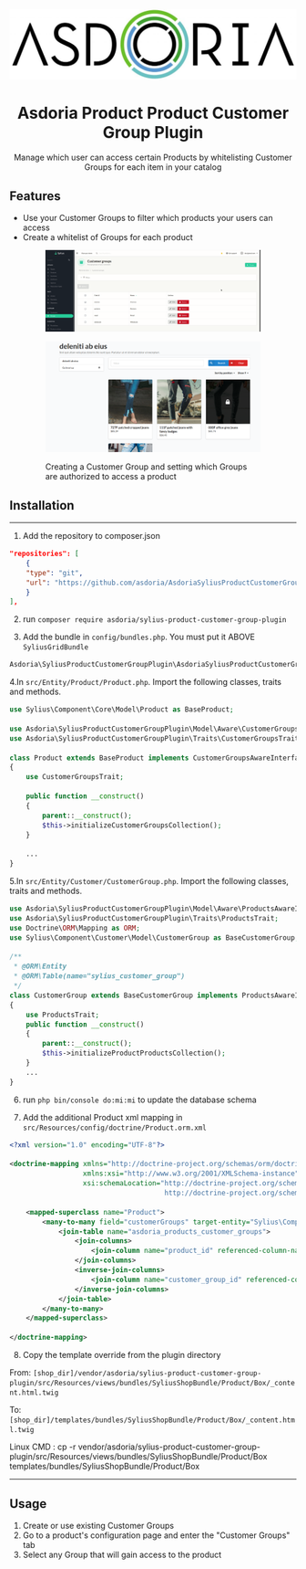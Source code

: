 <p align="center">
</p>

![Example of a product's customer group customization](doc/asdoria.jpg)

<h1 align="center">Asdoria Product Product Customer Group Plugin</h1>

<p align="center">Manage which user can access certain Products by whitelisting Customer Groups for each item in your catalog </p>

## Features

+ Use your Customer Groups to filter which products your users can access
+ Create a whitelist of Groups for each product

<div style="max-width: 75%; height: auto; margin: auto">


![Example of a product's groups whitelisting](doc/guide.gif)

![Example of a product's groups whitelisting](doc/guide_1.png)
</div>



<div style="max-width: 75%; height: auto; margin: auto">


Creating a Customer Group and setting which Groups are authorized to access a product



</div>

## Installation

---
1. Add the repository to composer.json

```JSON
"repositories": [
    {
    "type": "git",
    "url": "https://github.com/asdoria/AsdoriaSyliusProductCustomerGroup.git"
    }
],
```
2. run `composer require asdoria/sylius-product-customer-group-plugin`


3. Add the bundle in `config/bundles.php`. You must put it ABOVE `SyliusGridBundle`

```PHP
Asdoria\SyliusProductCustomerGroupPlugin\AsdoriaSyliusProductCustomerGroupPlugin::class => ['all' => true],
```

4.In `src/Entity/Product/Product.php`. Import the following classes, traits and methods.

```PHP
use Sylius\Component\Core\Model\Product as BaseProduct;

use Asdoria\SyliusProductCustomerGroupPlugin\Model\Aware\CustomerGroupsAwareInterface;
use Asdoria\SyliusProductCustomerGroupPlugin\Traits\CustomerGroupsTrait;

class Product extends BaseProduct implements CustomerGroupsAwareInterface
{
    use CustomerGroupsTrait;
    
    public function __construct()
    {
        parent::__construct();
        $this->initializeCustomerGroupsCollection();
    }
    
    ...
}
```
5.In `src/Entity/Customer/CustomerGroup.php`. Import the following classes, traits and methods.
```PHP
use Asdoria\SyliusProductCustomerGroupPlugin\Model\Aware\ProductsAwareInterface;
use Asdoria\SyliusProductCustomerGroupPlugin\Traits\ProductsTrait;
use Doctrine\ORM\Mapping as ORM;
use Sylius\Component\Customer\Model\CustomerGroup as BaseCustomerGroup;

/**
 * @ORM\Entity
 * @ORM\Table(name="sylius_customer_group")
 */
class CustomerGroup extends BaseCustomerGroup implements ProductsAwareInterface
{
    use ProductsTrait;
    public function __construct()
    {
        parent::__construct();
        $this->initializeProductProductsCollection();
    }
    ...
}

```
6. run `php bin/console do:mi:mi` to update the database schema

7. Add the additional Product xml mapping in `src/Resources/config/doctrine/Product.orm.xml`
```XML
<?xml version="1.0" encoding="UTF-8"?>

<doctrine-mapping xmlns="http://doctrine-project.org/schemas/orm/doctrine-mapping"
                  xmlns:xsi="http://www.w3.org/2001/XMLSchema-instance"
                  xsi:schemaLocation="http://doctrine-project.org/schemas/orm/doctrine-mapping
                                      http://doctrine-project.org/schemas/orm/doctrine-mapping.xsd">
    
    <mapped-superclass name="Product">
        <many-to-many field="customerGroups" target-entity="Sylius\Component\Customer\Model\CustomerGroupInterface">
            <join-table name="asdoria_products_customer_groups">
                <join-columns>
                    <join-column name="product_id" referenced-column-name="id" />
                </join-columns>
                <inverse-join-columns>
                    <join-column name="customer_group_id" referenced-column-name="id" />
                </inverse-join-columns>
            </join-table>
        </many-to-many>
    </mapped-superclass>
    
</doctrine-mapping>
```

8. Copy the template override from the plugin directory

From: `[shop_dir]/vendor/asdoria/sylius-product-customer-group-plugin/src/Resources/views/bundles/SyliusShopBundle/Product/Box/_content.html.twig`

To: `[shop_dir]/templates/bundles/SyliusShopBundle/Product/Box/_content.html.twig`

Linux CMD : cp -r vendor/asdoria/sylius-product-customer-group-plugin/src/Resources/views/bundles/SyliusShopBundle/Product/Box templates/bundles/SyliusShopBundle/Product/Box

---
## Usage

1. Create or use existing Customer Groups
2. Go to a product's configuration page and enter the "Customer Groups" tab
3. Select any Group that will gain access to the product




